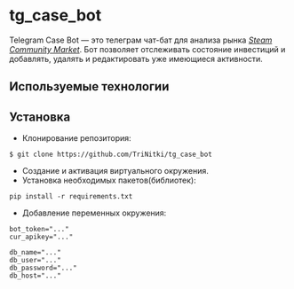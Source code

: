 # tg_case_bot
 Telegram Case Bot — это телеграм чат-бат для анализа рынка [*Steam Community Market*](https://steamcommunity.com/market/). Бот позволяет отслеживать состояние инвестиций и добавлять, удалять и редактировать уже имеющиеся активности.

## Используемые технологии


## Установка

+ Клонирование репозитория: 
```
$ git clone https://github.com/TriNitki/tg_case_bot
```
+ Создание и активация виртуального окружения.
+ Установка необходимых пакетов(библиотек): 
```
pip install -r requirements.txt
```
+ Добавление переменных окружения:
```
bot_token="..."
cur_apikey="..."

db_name="..."
db_user="..."
db_password="..."
db_host="..."
```
